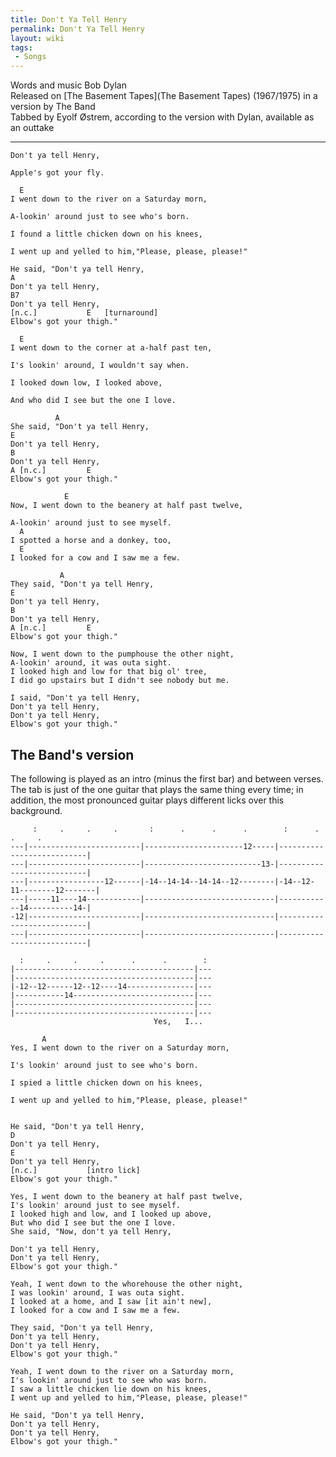 ```yaml
---
title: Don't Ya Tell Henry
permalink: Don't Ya Tell Henry
layout: wiki
tags:
 - Songs
---
```


Words and music Bob Dylan  
Released on [The Basement Tapes](The Basement Tapes)
(1967/1975) in a version by The Band  
Tabbed by Eyolf Østrem, according to the version with Dylan, available
as an outtake

* * * * *

    Don't ya tell Henry,

    Apple's got your fly.

      E
    I went down to the river on a Saturday morn,

    A-lookin' around just to see who's born.

    I found a little chicken down on his knees,

    I went up and yelled to him,"Please, please, please!"

    He said, "Don't ya tell Henry,
    A
    Don't ya tell Henry,
    B7
    Don't ya tell Henry,
    [n.c.]           E   [turnaround]
    Elbow's got your thigh."

      E
    I went down to the corner at a-half past ten,

    I's lookin' around, I wouldn't say when.

    I looked down low, I looked above,

    And who did I see but the one I love.

              A
    She said, "Don't ya tell Henry,
    E
    Don't ya tell Henry,
    B
    Don't ya tell Henry,
    A [n.c.]         E
    Elbow's got your thigh."

                E
    Now, I went down to the beanery at half past twelve,

    A-lookin' around just to see myself.
      A
    I spotted a horse and a donkey, too,
      E
    I looked for a cow and I saw me a few.

               A
    They said, "Don't ya tell Henry,
    E
    Don't ya tell Henry,
    B
    Don't ya tell Henry,
    A [n.c.]         E
    Elbow's got your thigh."

    Now, I went down to the pumphouse the other night,
    A-lookin' around, it was outa sight.
    I looked high and low for that big ol' tree,
    I did go upstairs but I didn't see nobody but me.

    I said, "Don't ya tell Henry,
    Don't ya tell Henry,
    Don't ya tell Henry,
    Elbow's got your thigh."

<h2 class="songversion">
The Band's version

</h2>
The following is played as an intro (minus the first bar) and between
verses. The tab is just of the one guitar that plays the same thing
every time; in addition, the most pronounced guitar plays different
licks over this background.

         :     .     .     .       :      .      .      .        :      .      .     .
    ---|-------------------------|----------------------12-----|---------------------------|
    ---|-------------------------|--------------------------13-|---------------------------|
    ---|-----------------12------|-14--14-14--14-14--12--------|-14--12-11--------12-------|
    ---|-----11----14------------|-----------------------------|------------14----------14-|
    -12|-------------------------|-----------------------------|---------------------------|
    ---|-------------------------|-----------------------------|---------------------------|

      :     .     .     .      .      .        :
    |----------------------------------------|---
    |----------------------------------------|---
    |-12--12------12--12----14---------------|---
    |-----------14---------------------------|---
    |----------------------------------------|---
    |----------------------------------------|---
                                    Yes,   I...

           A
    Yes, I went down to the river on a Saturday morn,

    I's lookin' around just to see who's born.

    I spied a little chicken down on his knees,

    I went up and yelled to him,"Please, please, please!"


    He said, "Don't ya tell Henry,
    D
    Don't ya tell Henry,
    E
    Don't ya tell Henry,
    [n.c.]           [intro lick]
    Elbow's got your thigh."

    Yes, I went down to the beanery at half past twelve,
    I's lookin' around just to see myself.
    I looked high and low, and I looked up above,
    But who did I see but the one I love.
    She said, "Now, don't ya tell Henry,

    Don't ya tell Henry,
    Don't ya tell Henry,
    Elbow's got your thigh."

    Yeah, I went down to the whorehouse the other night,
    I was lookin' around, I was outa sight.
    I looked at a home, and I saw [it ain't new],
    I looked for a cow and I saw me a few.

    They said, "Don't ya tell Henry,
    Don't ya tell Henry,
    Don't ya tell Henry,
    Elbow's got your thigh."

    Yeah, I went down to the river on a Saturday morn,
    I's lookin' around just to see who was born.
    I saw a little chicken lie down on his knees,
    I went up and yelled to him,"Please, please, please!"

    He said, "Don't ya tell Henry,
    Don't ya tell Henry,
    Don't ya tell Henry,
    Elbow's got your thigh."
